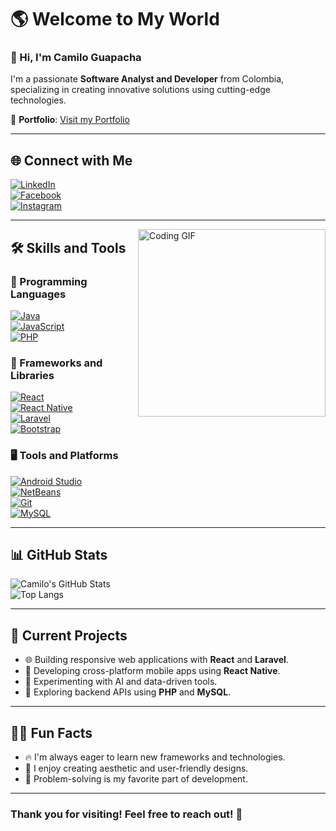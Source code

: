 # 🌎 Welcome to My World  

### 👋 Hi, I'm **Camilo Guapacha**  
I'm a passionate **Software Analyst and Developer** from Colombia, specializing in creating innovative solutions using cutting-edge technologies.  

🔗 **Portfolio**: [Visit my Portfolio](https://portafolio-i5qg.onrender.com/)

---

## 🌐 Connect with Me  
[![LinkedIn](https://img.shields.io/badge/-LinkedIn-0A66C2?style=flat&logo=linkedin&logoColor=white)](https://www.linkedin.com/in/camilo-guapacha-a6732b270/)  
[![Facebook](https://img.shields.io/badge/-Facebook-1877F2?style=flat&logo=facebook&logoColor=white)](https://www.facebook.com/guxpacha?mibextid=ibOpuV)  
[![Instagram](https://img.shields.io/badge/-Instagram-E4405F?style=flat&logo=instagram&logoColor=white)](https://www.instagram.com/guxpacha/)  

---

<img align="right" src="https://media.giphy.com/media/836HiJc7pgzy8iNXCn/giphy.gif" width="300px" alt="Coding GIF" />

## 🛠️ Skills and Tools  

### 🌟 Programming Languages  
[![Java](https://img.shields.io/badge/-Java-007396?style=flat&logo=java&logoColor=white)](https://github.com/CXmiloxx)  
[![JavaScript](https://img.shields.io/badge/-JavaScript-F7DF1E?style=flat&logo=javascript&logoColor=black)](https://github.com/CXmiloxx)  
[![PHP](https://img.shields.io/badge/-PHP-777BB4?style=flat&logo=php&logoColor=white)](https://github.com/CXmiloxx)  

### 📱 Frameworks and Libraries  
[![React](https://img.shields.io/badge/-React-61DAFB?style=flat&logo=react&logoColor=black)](https://github.com/CXmiloxx)  
[![React Native](https://img.shields.io/badge/-React%20Native-61DAFB?style=flat&logo=react&logoColor=black)](https://github.com/CXmiloxx)  
[![Laravel](https://img.shields.io/badge/-Laravel-FF2D20?style=flat&logo=laravel&logoColor=white)](https://github.com/CXmiloxx)  
[![Bootstrap](https://img.shields.io/badge/-Bootstrap-563D7C?style=flat&logo=bootstrap&logoColor=white)](https://github.com/CXmiloxx)  

### 🖥️ Tools and Platforms  
[![Android Studio](https://img.shields.io/badge/-Android%20Studio-3DDC84?style=flat&logo=android-studio&logoColor=white)](https://github.com/CXmiloxx)  
[![NetBeans](https://img.shields.io/badge/-NetBeans-1B6AC6?style=flat&logo=apache-netbeans-ide&logoColor=white)](https://github.com/CXmiloxx)  
[![Git](https://img.shields.io/badge/-Git-F05032?style=flat&logo=git&logoColor=white)](https://github.com/CXmiloxx)  
[![MySQL](https://img.shields.io/badge/-MySQL-4479A1?style=flat&logo=mysql&logoColor=white)](https://github.com/CXmiloxx)  

---

## 📊 GitHub Stats  

![Camilo's GitHub Stats](https://github-readme-stats.vercel.app/api?username=CXmiloxx&show_icons=true&theme=radical)  
![Top Langs](https://github-readme-stats.vercel.app/api/top-langs/?username=CXmiloxx&layout=compact&theme=radical)

---

## 🚀 Current Projects  

- 🌐 Building responsive web applications with **React** and **Laravel**.  
- 📱 Developing cross-platform mobile apps using **React Native**.  
- 🤖 Experimenting with AI and data-driven tools.  
- 💾 Exploring backend APIs using **PHP** and **MySQL**.  

---

## 🧑‍💻 Fun Facts  

- 🔥 I'm always eager to learn new frameworks and technologies.  
- 🎨 I enjoy creating aesthetic and user-friendly designs.  
- 🧩 Problem-solving is my favorite part of development.  

---

### Thank you for visiting! Feel free to reach out! 🚀  
